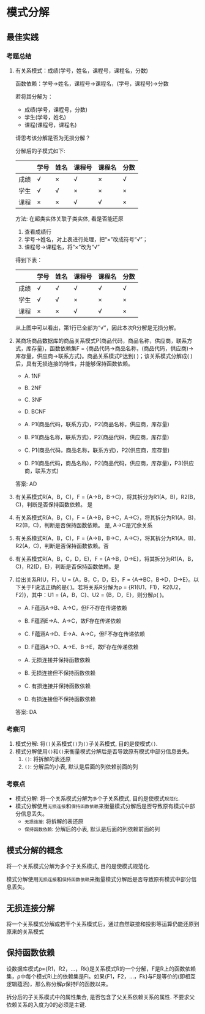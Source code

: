 
# 模式分解

## 最佳实践

### 考题总结

1. 有关系模式：成绩(学号，姓名，课程号，课程名，分数)

    函数依赖：学号→姓名，课程号→课程名，(学号，课程号)→分数

    若将其分解为：

    - 成绩(学号，课程号，分数)
    - 学生(学号，姓名)
    - 课程(课程号，课程名)

    请思考该分解是否为无损分解？

    分解后的子模式如下:

    |  | 学号 | 姓名 | 课程号 | 课程名 | 分数 |
    | ---- | ---- | ---- | ---- | ---- | ---- |
    | 成绩 | √ | × | √ | × | √ |
    | 学生 | √ | √ | × | × | × |
    | 课程 | × | × | √ | √ | × |

    方法: 在超类实体关联子类实体, 看是否能还原

    1. 查看成绩行
    2. 学号→姓名，对上表进行处理，把“×”改成符号“√”；
    3. 课程号→课程名，将“×”改为“√”

    得到下表：

    |  | 学号 | 姓名 | 课程号 | 课程名 | 分数 |
    | ---- | ---- | ---- | ---- | ---- | ---- |
    | 成绩 | √ | √ | √ | √ | √ |
    | 学生 | √ | √ | × | × | × |
    | 课程 | × | × | √ | √ | × |

    从上图中可以看出，第1行已全部为“√”，因此本次R分解是无损分解。

2. 某商场商品数据库的商品关系模式P(商品代码，商品名称，供应商，联系方式，库存量)，函数依赖集F = {商品代码→商品名称，(商品代码，供应商)→ 库存量，供应商→联系方式}。商品关系模式P达到(  )；该关系模式分解成(  )后，具有无损连接的特性，并能够保持函数依赖。

    - A. 1NF
    - B. 2NF
    - C. 3NF
    - D. BCNF

    - A. P1(商品代码，联系方式)，P2(商品名称，供应商，库存量)
    - B. P1(商品名称，联系方式)，P2(商品代码，供应商，库存量)
    - C. P1(商品代码，商品名称，联系方式)，P2(供应商，库存量)
    - D. P1(商品代码，商品名称)，P2(商品代码，供应商，库存量)，P3(供应商，联系方式)

    答案: AD

3. 有关系模式R(A，B，C)，F = {A→B，B→C}，将其拆分为R1(A，B)，R2(B，C)，判断是否保持函数依赖。 是
4. 有关系模式R(A，B，C)，F = {A→B，B→C，A→C}，将其拆分为R1(A，B)，R2(B，C)，判断是否保持函数依赖。 是,  A→C是冗余关系
5. 有关系模式R(A，B，C)，F = {A→B，B→C，A→C}，将其拆分为R1(A，B)，R2(A，C)，判断是否保持函数依赖。否
6. 有关系模式R(A，B，C，D，E)，F = {A→B，D→E}，将其拆分为R1(A，B，C)，R2(D，E)，判断是否保持函数依赖。是
7. 给出关系R(U，F)，U = {A，B，C，D，E}，F = {A→BC，B→D，D→E}。以下关于F说法正确的是(  )。若将关系R分解为ρ = {R1(U1，F1)，R2(U2，F2)}，其中：U1 = {A，B，C}、U2 = {B，D，E}，则分解ρ(  )。

    - A. F蕴涵A→B、A→C，但F不存在传递依赖
    - B. F蕴涵E→A、A→C，故F存在传递依赖
    - C. F蕴涵A→D、E→A、A→C，但F不存在传递依赖
    - D. F蕴涵A→D、A→E、B→E，故F存在传递依赖

    - A. 无损连接并保持函数依赖
    - B. 无损连接但不保持函数依赖
    - C. 有损连接并保持函数依赖
    - D. 有损连接但不保持函数依赖

    答案: DA

### 考察问

1. 模式分解: 将`()`关系模式`()`为`()`子关系模式, 目的是使模式`()`.
2. 模式分解使用`()`和`()`来衡量模式分解后是否导致原有模式中部分信息丢失。
    1. `()`: 将拆解的表还原
    2. `()`: 分解后的小表, 默认是后面的列依赖前面的列

### 考察点

- 模式分解: 将`一`个关系模式分解为`多`个子关系模式, 目的是使模式`规范化`.
- 模式分解使用`无损连接`和`保持函数依赖`来衡量模式分解后是否导致原有模式中部分信息丢失。
    - `无损连接`: 将拆解的表还原
    - `保持函数依赖`: 分解后的小表, 默认是后面的列依赖前面的列


## 模式分解的概念

将一个关系模式分解为多个子关系模式, 目的是使模式规范化.

模式分解使用`无损连接`和`保持函数依赖`来衡量模式分解后是否导致原有模式中部分信息丢失。

## 无损连接分解

将一个关系模式分解成若干个关系模式后，通过自然联接和投影等运算仍能还原到原来的关系模式


## 保持函数依赖

设数据库模式ρ={R1，R2，…，Rk}是关系模式R的一个分解，F是R上的函数依赖集，ρ中每个模式Ri上的依赖集是Fi。如果{F1，F2，…，Fk}与F是等价的(即相互逻辑蕴涵)，那么称分解ρ保持F的函数以来。

拆分后的子关系模式中的属性集合, 是否包含了父关系依赖关系的属性. 不要求父依赖关系的入度为0的必须是主键.
